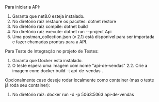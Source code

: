 Para iniciar a API:
1. Garanta que net8.0 esteja instalado.
2. No diretório raiz restaure os pacotes: dotnet restore
3. No diretório raiz compile: dotnet build
4. No diretório raiz execute: dotnet run --project Api
5. Uma postman_collection.json (v 2.1) está disponivel para ser importada e fazer chamadas prontas para a API.

Para Teste de Integração no projeto de Testes:
1. Garanta que Docker está instalado.
2. O teste espera uma imagem com nome "api-de-vendas"
  2.2. Crie a imagem com: docker build -t api-de-vendas .

Opcionalmente caso deseje rodar localmente como container (mas o teste já roda seu container):
1. No diretório raiz: docker run -d -p 5063:5063 api-de-vendas